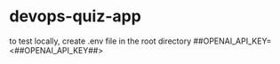 # devops-quiz-app

to test locally, create .env file in the root directory ##OPENAI_API_KEY=<##OPENAI_API_KEY##>